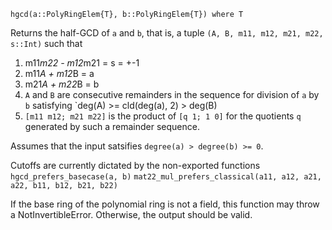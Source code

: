 ```
hgcd(a::PolyRingElem{T}, b::PolyRingElem{T}) where T
```

Returns the half-GCD of `a` and `b`, that is, a tuple `(A, B, m11, m12, m21, m22, s::Int)` such that

1. m11*m22 - m12*m21 = s = +-1
2. m11*A + m12*B = a
3. m21*A + m22*B = b
4. `A` and `B` are consecutive remainders in the sequence for division of `a` by `b` satisfying `deg(A) >= cld(deg(a), 2) > deg(B)
5. `[m11 m12; m21 m22]` is the product of `[q 1; 1 0]` for the quotients `q` generated by such a remainder sequence.

Assumes that the input satsifies `degree(a) > degree(b) >= 0`.

Cutoffs are currently dictated by the non-exported functions `hgcd_prefers_basecase(a, b)` `mat22_mul_prefers_classical(a11, a12, a21, a22, b11, b12, b21, b22)`

If the base ring of the polynomial ring is not a field, this function may throw a NotInvertibleError. Otherwise, the output should be valid.
